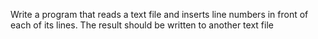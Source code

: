 Write a program that reads a text file and inserts line numbers in front of each of its lines. The result should be written to another text file
